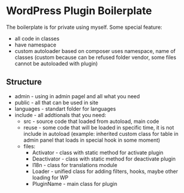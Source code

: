 # WordPress Plugin Boilerplate

The boilerplate is for private using myself.
Some special feature:

- all code in classes
- have namespace
- custom autoloader based on composer uses namespace, name of classes (custom because can be refused folder vendor, some files cannot be autoloaded with plugin)

## Structure

- admin - using in admin pagel and all what you need
- public - all that can be used in site
- languages - standart folder for languages
- include - all addtionals that you need:
  - src - source code that loaded from autoload, main code
  - reuse - some code that will be loaded in specific time, it is not include in autoload (example: inherited custom class for table in admin panel that loads in special hook in some moment)
  - files:
    - Activator - class with static method for activate plugin
    - Deactivator - class with static method for deactivate plugin
    - I18n - class for translations module
    - Loader - unified class for adding filters, hooks, maybe other loading for WP
    - PluginName - main class for plugin
